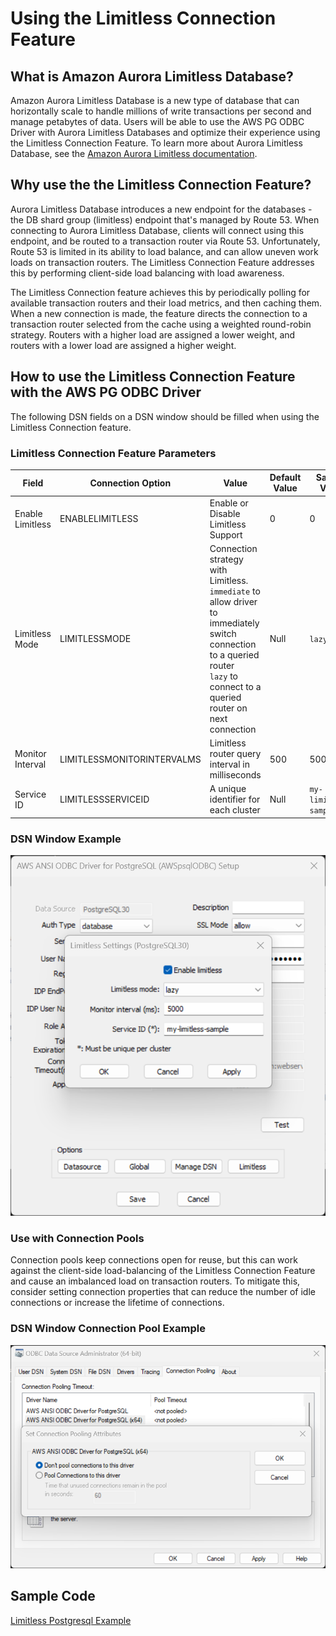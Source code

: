 # Using the Limitless Connection Feature

## What is Amazon Aurora Limitless Database?

Amazon Aurora Limitless Database is a new type of database that can horizontally scale to handle millions of write transactions per second and manage petabytes of data. Users will be able to use the AWS PG ODBC Driver with Aurora Limitless Databases and optimize their experience using the Limitless Connection Feature. To learn more about Aurora Limitless Database, see the [Amazon Aurora Limitless documentation](https://aws.amazon.com/about-aws/whats-new/2023/11/amazon-aurora-limitless-database/).

## Why use the the Limitless Connection Feature?

Aurora Limitless Database introduces a new endpoint for the databases - the DB shard group (limitless) endpoint that's managed by Route 53. When connecting to Aurora Limitless Database, clients will connect using this endpoint, and be routed to a transaction router via Route 53. Unfortunately, Route 53 is limited in its ability to load balance, and can allow uneven work loads on transaction routers. The Limitless Connection Feature addresses this by performing client-side load balancing with load awareness. 

The Limitless Connection feature achieves this by periodically polling for available transaction routers and their load metrics, and then caching them. When a new connection is made, the feature directs the connection to a transaction router selected from the cache using a weighted round-robin strategy. Routers with a higher load are assigned a lower weight, and routers with a lower load are assigned a higher weight.

## How to use the Limitless Connection Feature with the AWS PG ODBC Driver
The following DSN fields on a DSN window should be filled when using the Limitless Connection feature.

### Limitless Connection Feature Parameters

| Field             | Connection Option             | Value                                             | Default Value | Sample Value                  |
|-------------------|-------------------------------|---------------------------------------------------|---------------|-------------------------------|
| Enable Limitless  | ENABLELIMITLESS               | Enable or Disable Limitless Support               | 0             | 0                             |
| Limitless Mode    | LIMITLESSMODE                 | Connection strategy with Limitless. <br>`immediate` to allow driver to immediately switch connection to a queried router<br>`lazy` to connect to a queried router on next connection | Null | `lazy` |
| Monitor Interval  | LIMITLESSMONITORINTERVALMS    | Limitless router query interval in milliseconds   | 500           | 5000                          |
| Service ID        | LIMITLESSSERVICEID            | A unique identifier for each cluster              | Null          | `my-limitless-sample`         |

### DSN Window Example
![DSN window example for Limitless Connection](./img/limitless.png)

### Use with Connection Pools
Connection pools keep connections open for reuse, but this can work against the client-side load-balancing of the Limitless Connection Feature and cause an imbalanced load on transaction routers. To mitigate this, consider setting connection properties that can reduce the number of idle connections or increase the lifetime of connections.

### DSN Window Connection Pool Example
![DSN window example for disabling connection pool](./img/connection_pool.png)

## Sample Code
[Limitless Postgresql Example](./limitless_sample.cpp)
